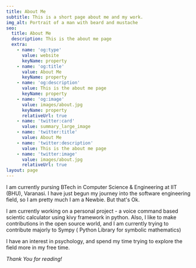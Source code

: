 ```yaml
---
title: About Me
subtitle: This is a short page about me and my work.
img_alt: Portrait of a man with beard and mustache
seo:
  title: About Me
  description: This is the about me page
  extra:
    - name: 'og:type'
      value: website
      keyName: property
    - name: 'og:title'
      value: About Me
      keyName: property
    - name: 'og:description'
      value: This is the about me page
      keyName: property
    - name: 'og:image'
      value: images/about.jpg
      keyName: property
      relativeUrl: true
    - name: 'twitter:card'
      value: summary_large_image
    - name: 'twitter:title'
      value: About Me
    - name: 'twitter:description'
      value: This is the about me page
    - name: 'twitter:image'
      value: images/about.jpg
      relativeUrl: true
layout: page
---
```

I am  currently pursing BTech in Computer Science & Engineering at IIT (BHU), Varanasi. I have just begun my journey into the software engineering field, so I am pretty much I am a Newbie. But that's Ok. 

I am currently working on a personal project -  a voice command based scientic calculator using kivy framework in python. Also, I like to make contributions in the open source world, and I am currently trying to contribute  majorly to  Sympy  ( Python Library for symbolic mathematics)

I have an interest in psychology, and spend my time trying to explore the field more in my free time.

*Thank You for reading!*
